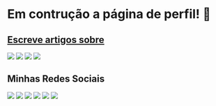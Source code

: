 # Em contrução a página de perfil! 🚧

<!--
**gabrielluizbh/gabrielluizbh** is a ✨ _special_ ✨ repository because its `README.md` (this file) appears on your GitHub profile.

Here are some ideas to get you started:

- 🔭 I’m currently working on ...
- 🌱 I’m currently learning ...
- 👯 I’m looking to collaborate on ...
- 🤔 I’m looking for help with ...
- 💬 Ask me about ...
- 📫 How to reach me: ...
- 😄 Pronouns: ...
- ⚡ Fun fact: ...
-->

<div>
  <a href="https://github.com/gabrielluizbh">
  <ing height="180em" src="https://github-readme-stats.vercel.app/apiusername=gabrielluizbh&shov_icons=true&thene=dracula&include_all_commits=true&count_private=true"/>  
  <ing height="180em" scr="https://github-readme-stats.vercel.app/api/top-langs/?username=gabrielluizbh&layout=compact&langs_count=16&theme=dracula"/>
</div>

## Escreve artigos sobre

<img src ="https://img.shields.io/badge/Windows-0078D6?style=for-the-badge&logo=windows&logoColor=white" target="_blank"></a> <img src ="https://img.shields.io/badge/Windows Server-0078D6?style=for-the-badge&logo=windows&logoColor=white" target="_blank"></a> <img src ="https://img.shields.io/badge/microsoft%20azure-0089D6?style=for-the-badge&logo=microsoft-azure&logoColor=white" target="_blank"></a> <img src ="https://img.shields.io/badge/powershell-5391FE?style=for-the-badge&logo=powershell&logoColor=white" target="_blank"></a>



## Minhas Redes Sociais

<div> 
 <a href="https://youtube.com/gabrielluizbh" target="_blank"><img src="https://img.shields.io/badge/YouTube-FF0000?style=for-the-badge&logo=youtube&logoColor=white" target="_blank"></a>
  <a href="https://gabrielluiz.com/" target="_blank"><img src="https://img.shields.io/badge/gabrielluiz.com-102B5D?style=for-the-badge&logo=realm&logoColor=white" target="_blank"></a>
 <a href="https://t.me/gabrielluizbrasil"  target="_blank"><img src="https://img.shields.io/badge/Grupo Telegram-2CA5E0?style=for-the-badge&logo=telegram&logoColor=white" target="_blank"></a>
 <a href="https://twitter.com/gabrielluizbh" target="_blank"><img src="https://img.shields.io/badge/-Twitter-219EEA?style=for-the-badge&logo=twitter&logoColor=white" target="_blank"></a>  
 <a href="https://www.linkedin.com/in/gabrielluizbh/" target="_blank"><img src="https://img.shields.io/badge/-LinkedIn-%230077B5?style=for-the-badge&logo=linkedin&logoColor=white" target="_blank"></a> 
 <a href="https://instagram.com/gabrielluizbh" target="_blank"><img src="https://img.shields.io/badge/-Instagram-%23E4405F?style=for-the-badge&logo=instagram&logoColor=white" target="_blank"></a>
 </div>


